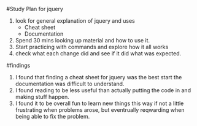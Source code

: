 #Study Plan for jquery
1. look for general explanation of jquery and uses
	* Cheat sheet
	* Documentation
2. Spend 30 mins looking up material and how to use it.
3. Start practicing with commands and explore how it all works
4. check what each change did and see if it did what was expected.


#findings
1. I found that finding a cheat sheet for jquery was the best start the documentation was difficult to understand. 
2. I found reading to be less useful than actually putting the code in and making stuff happen. 
3. I found it to be overall fun to learn new things this way if not a little frustrating when problems arose, but eventrually reqwarding when being able to fix the problem.  
